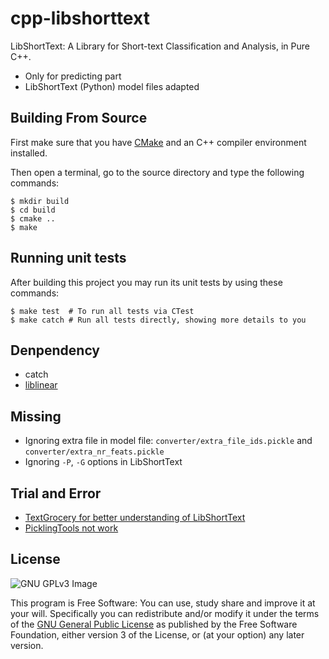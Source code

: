 # cpp-libshorttext

LibShortText: A Library for Short-text Classification and Analysis, in Pure C++.

* Only for predicting part
* LibShortText (Python) model files adapted

## Building From Source

First make sure that you have [CMake](http://www.cmake.org/) and an C++ compiler environment installed.

Then open a terminal, go to the source directory and type the following commands:

    $ mkdir build
    $ cd build
    $ cmake ..
    $ make

## Running unit tests

After building this project you may run its unit tests by using these commands:

    $ make test  # To run all tests via CTest
    $ make catch # Run all tests directly, showing more details to you

## Denpendency

* catch
* [liblinear](https://github.com/cjlin1/liblinear)

## Missing

* Ignoring extra file in model file: `converter/extra_file_ids.pickle` and `converter/extra_nr_feats.pickle`
* Ignoring `-P`, `-G` options in LibShortText

## Trial and Error

* [TextGrocery for better understanding of LibShortText](https://github.com/2shou/TextGrocery)
* [PicklingTools not work](https://github.com/pyloor/picklingtools/issues/4)

## License

![GNU GPLv3 Image](https://www.gnu.org/graphics/gplv3-127x51.png)

This program is Free Software: You can use, study share and improve it at your
will. Specifically you can redistribute and/or modify it under the terms of the
[GNU General Public License](https://www.gnu.org/licenses/gpl.html) as
published by the Free Software Foundation, either version 3 of the License, or
(at your option) any later version.
